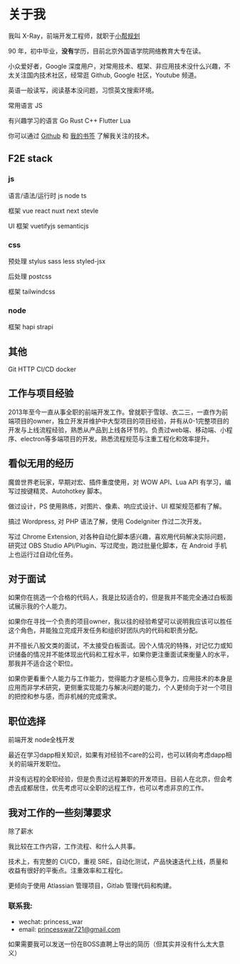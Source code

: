 # 关于我

我叫 X-Ray，前端开发工程师，就职于[小帮规划](https://www.xiaobangguihua.com/)

90 年，初中毕业，**没有**学历，目前北京外国语学院网络教育大专在读。

小众爱好者，Google 深度用户，对常用技术、框架、非应用技术没什么兴趣，不太关注国内技术社区，经常逛 Github, Google 社区，Youtube 频道。

英语一般读写，阅读基本没问题，习惯英文搜索环境。

常用语言 JS

有兴趣学习的语言 Go Rust C++ Flutter Lua

你可以通过 [Github](https://github.com/x-ray-s) 和 [我的书签](https://blog.x-ray.work/bookshelf/) 了解我关注的技术。

## F2E stack

### js

语言/语法/运行时 js node ts

框架 vue react nuxt next stevle

UI 框架 vuetifyjs semanticjs

### css

预处理 stylus sass less styled-jsx

后处理 postcss

框架 tailwindcss

### node

框架 hapi strapi

## 其他

Git HTTP CI/CD docker

## 工作与项目经验

2013年至今一直从事全职的前端开发工作。曾就职于雪球、衣二三，一直作为前端项目的owner，独立开发并维护中大型项目的项目经验，并有从0-1完整项目的开发与上线流程经验，熟悉从产品到上线各环节的。负责过web端、移动端、小程序、electron等多端项目的开发。熟悉流程规范与注重工程化和效率提升。

## 看似无用的经历

魔兽世界老玩家，早期对宏、插件重度使用，对 WOW API、Lua API 有学习，编写过按键精灵、Autohotkey 脚本。

做过设计，PS 使用熟练，对图片、像素、响应式设计、UI 框架规范都有了解。

搞过 Wordpress, 对 PHP 语法了解，使用 CodeIgniter 作过二次开发。

写过 Chrome Extension, 对各种自动化脚本感兴趣，喜欢用代码解决实际问题，研究过 OBS Studio API/Plugin、写过爬虫，跑过批量化脚本，在 Android 手机上也运行过自动化任务。

## 对于面试

如果你在挑选一个合格的代码人，我是比较适合的，但是我并不能完全通过白板面试展示我的个人能力。

如果你在寻找一个负责的项目owner，我以往的经验希望可以说明我应该可以胜任这个角色，并能独立完成开发任务和组织好团队内的代码和职责分配。

并不擅长八股文类的面试，不太接受白板面试。因个人情况的特殊，对记忆力或知识储备的情况并不能体现出代码和工程水平，如果你更注重面试来衡量人的水平，那我并不适合这个职位。

如果你更看重个人能力与工作能力，觉得能力才是核心竞争力，应用技术的本身是应用而非学术研究，更侧重实现能力与解决问题的能力，个人更倾向于对一个项目的把控和参与感，而非机械的完成需求。

## 职位选择

前端开发 node全栈开发 

最近在学习dapp相关知识，如果有对经验不care的公司，也可以转向考虑dapp相关的前端开发职位。

并没有远程的全职经验，但是负责过远程兼职的开发项目。目前人在北京，但会考虑去成都居住，优先考虑可以全职的远程工作，也可以考虑非京的工作。

## 我对工作的一些刻薄要求

除了薪水

我比较在工作内容，工作流程、和什么人共事。

技术上，有完整的 CI/CD，重视 SRE，自动化测试，产品快速迭代上线，质量和收益有很好的平衡点。注重效率和工程化。

更倾向于使用 Atlassian 管理项目，Gitlab 管理代码和构建。

### 联系我:

- wechat: princess_war
- email: <a href="mailto:princesswar721@gmail.com" target="_blank">princesswar721@gmail.com</a>

如果需要我可以发送一份在BOSS直聘上导出的简历（但其实并没有什么太大意义）
